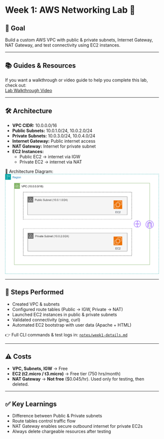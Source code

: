 # Week 1: AWS Networking Lab 🚀

## 🎯 Goal
Build a custom AWS VPC with public & private subnets, Internet Gateway, NAT Gateway, and test connectivity using EC2 instances.

---

## 📚 Guides & Resources

If you want a walkthrough or video guide to help you complete this lab, check out:  
[Lab Walkthrough Video](https://www.youtube.com/watch?v=g2JOHLHh4rI)

---

## 🛠️ Architecture
- **VPC CIDR:** 10.0.0.0/16
- **Public Subnets:** 10.0.1.0/24, 10.0.2.0/24
- **Private Subnets:** 10.0.3.0/24, 10.0.4.0/24
- **Internet Gateway:** Public internet access
- **NAT Gateway:** Internet for private subnet
- **EC2 Instances:**
  - Public EC2 → internet via IGW
  - Private EC2 → internet via NAT

📌 Architecture Diagram:  
![Architecture](diagrams/aws-network-lab.drawio.svg)

---

## 📅 Steps Performed
- Created VPC & subnets
- Configured route tables (Public → IGW, Private → NAT)
- Launched EC2 instances in public & private subnets
- Validated connectivity (ping, curl)
- Automated EC2 bootstrap with user data (Apache + HTML)

👉 Full CLI commands & test logs in: [`notes/week1-details.md`](notes/week1-details.md)

---

## ⚠️ Costs
- **VPC, Subnets, IGW** → Free
- **EC2 (t2.micro / t3.micro)** → Free tier (750 hrs/month)
- **NAT Gateway** → **Not free** ($0.045/hr). Used only for testing, then deleted.

---

## ✅ Key Learnings
- Difference between Public & Private subnets
- Route tables control traffic flow
- NAT Gateway enables secure outbound internet for private EC2s
- Always delete chargeable resources after testing
